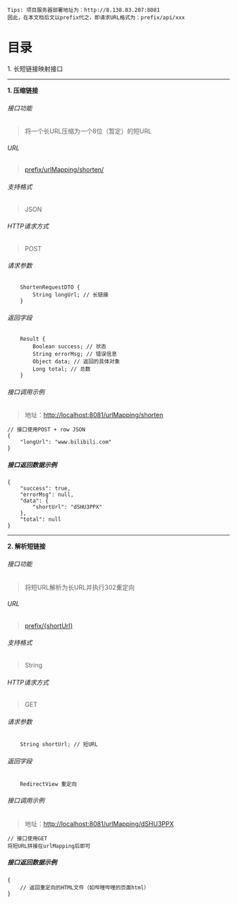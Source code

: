 ```
Tips: 项目服务器部署地址为：http://8.138.83.207:8081
因此，在本文档后文以prefix代之，即请求URL格式为：prefix/api/xxx
```
# 目录

1\. 长短链接映射接口

---

**1\. 压缩链接**
###### 接口功能
> 将一个长URL压缩为一个8位（暂定）的短URL

###### URL
> [prefix/urlMapping/shorten/](prefix/urlMapping/shorten/)

###### 支持格式
> JSON

###### HTTP请求方式
> POST

###### 请求参数
```
    ShortenRequestDTO {
        String longUrl; // 长链接
    }
```

###### 返回字段
```
    Result {
        Boolean success; // 状态
        String errorMsg; // 错误信息
        Object data; // 返回的具体对象
        Long total; // 总数
    }
```

###### 接口调用示例
> 地址：[http://localhost:8081/urlMapping/shorten](http://localhost:8081/urlMapping/shorten)
``` 
// 接口使用POST + row JSON
{
    "longUrl": "www.bilibili.com"
}
```

##### 接口返回数据示例
```
{
    "success": true,
    "errorMsg": null,
    "data": {
        "shortUrl": "dSHU3PPX"
    },
    "total": null
}
```
---
**2\. 解析短链接**
###### 接口功能
> 将短URL解析为长URL并执行302重定向

###### URL
> [prefix/{shortUrl}](prefix/shortUrl)

###### 支持格式
> String

###### HTTP请求方式
> GET

###### 请求参数
```
    String shortUrl; // 短URL
```

###### 返回字段
```
    RedirectView 重定向

```

###### 接口调用示例
> 地址：[http://localhost:8081/urlMapping/dSHU3PPX](http://localhost:8081/urlMapping/dSHU3PPX)
``` 
// 接口使用GET
将短URL拼接在urlMapping后即可
```

##### 接口返回数据示例
```
{
    // 返回重定向的HTML文件（如哔哩哔哩的页面html）
}